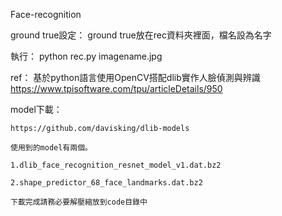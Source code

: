 Face-recognition


ground true設定：
    ground true放在rec資料夾裡面，檔名設為名字

執行：
    python rec.py imagename.jpg

ref：
    基於python語言使用OpenCV搭配dlib實作人臉偵測與辨識  https://www.tpisoftware.com/tpu/articleDetails/950

model下載：

    https://github.com/davisking/dlib-models

    使用到的model有兩個。

    1.dlib_face_recognition_resnet_model_v1.dat.bz2

    2.shape_predictor_68_face_landmarks.dat.bz2

    下載完成請務必要解壓縮放到code目錄中





 